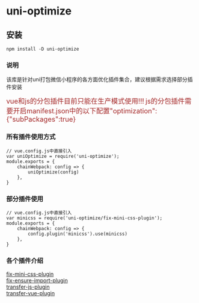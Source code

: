 # uni-optimize

## 安装
```
npm install -D uni-optimize
```

### 说明

该库是针对uni打包微信小程序的各方面优化插件集合，建议根据需求选择部分插件安装

<font color=#A52A2A size=4 >vue和js的分包插件目前只能在生产模式使用!!!</font>
<font color=#A52A2A size=4 >js的分包插件需要开启manifest.json中的以下配置"optimization":{"subPackages":true}</font>

### 所有插件使用方式
```
// vue.config.js中直接引入
var uniOptimize = require('uni-optimize');
module.exports = {
    chainWebpack: config => {
        uniOptimize(config)
    },
}
```

### 部分插件使用
```
// vue.config.js中直接引入
var minicss = require('uni-optimize/fix-mini-css-plugin');
module.exports = {
    chainWebpack: config => {
        config.plugin('minicss').use(minicss)
    },
}
```

### 各个插件介绍
[fix-mini-css-plugin](https://www.cnblogs.com/wzcsqaws/p/15860928.html)<br/>
[fix-ensure-import-plugin](https://www.cnblogs.com/wzcsqaws/p/15866181.html)<br/>
[transfer-js-plugin](https://www.cnblogs.com/wzcsqaws/p/15866482.html)<br/>
[transfer-vue-plugin](https://www.cnblogs.com/wzcsqaws/p/15866482.html)

